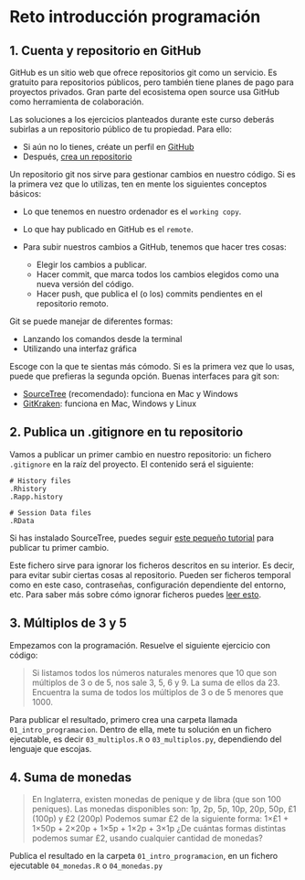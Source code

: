 # Reto introducción programación

## 1. Cuenta y repositorio en GitHub

GitHub es un sitio web que ofrece repositorios git como un servicio. Es gratuito para repositorios públicos, pero también tiene planes de pago para proyectos privados. Gran parte del ecosistema open source usa GitHub como herramienta de colaboración.

Las soluciones a los ejercicios planteados durante este curso deberás subirlas a un repositorio público de tu propiedad. Para ello:

* Si aún no lo tienes, créate un perfil en [GitHub](https://github.com/)
* Después, [crea un repositorio](https://help.github.com/articles/create-a-repo/)

Un repositorio git nos sirve para gestionar cambios en nuestro código. Si es la primera vez que lo utilizas, ten en mente los siguientes conceptos básicos:

* Lo que tenemos en nuestro ordenador es el `working copy`.
* Lo que hay publicado en GitHub es el `remote`.
* Para subir nuestros cambios a GitHub, tenemos que hacer tres cosas:

    * Elegir los cambios a publicar.
    * Hacer commit, que marca todos los cambios elegidos como una nueva versión del código.
    * Hacer push, que publica el (o los) commits pendientes en el repositorio remoto.

Git se puede manejar de diferentes formas:

* Lanzando los comandos desde la terminal
* Utilizando una interfaz gráfica

Escoge con la que te sientas más cómodo. Si es la primera vez que lo usas, puede que prefieras la segunda opción. Buenas interfaces para git son:

* [SourceTree](https://www.sourcetreeapp.com) (recomendado): funciona en Mac y Windows
* [GitKraken](https://www.gitkraken.com): funciona en Mac, Windows y Linux

## 2. Publica un .gitignore en tu repositorio

Vamos a publicar un primer cambio en nuestro repositorio: un fichero `.gitignore` en la raíz del proyecto. El contenido será el siguiente:

```
# History files
.Rhistory
.Rapp.history

# Session Data files
.RData
```

Si has instalado SourceTree, puedes seguir [este pequeño tutorial](http://www.bogotobogo.com/cplusplus/Git/Git_GitHub_Source_Tree_1_Commit_Push.php) para publicar tu primer cambio.

Este fichero sirve para ignorar los ficheros descritos en su interior. Es decir, para evitar subir ciertas cosas al repositorio. Pueden ser ficheros temporal como en este caso, contraseñas, configuración dependiente del entorno, etc. Para saber más sobre cómo ignorar ficheros puedes [leer esto](https://help.github.com/articles/ignoring-files/).

## 3. Múltiplos de 3 y 5

Empezamos con la programación. Resuelve el siguiente ejercicio con código:

> Si listamos todos los números naturales menores que 10 que son múltiplos de 3 o de 5, nos sale 3, 5, 6 y 9. La suma de ellos da 23.
> Encuentra la suma de todos los múltiplos de 3 o de 5 menores que 1000.

Para publicar el resultado, primero crea una carpeta llamada `01_intro_programacion`. Dentro de ella, mete tu solución en un fichero ejecutable, es decir `03_multiplos.R` o `03_multiplos.py`, dependiendo del lenguaje que escojas.

## 4. Suma de monedas

> En Inglaterra, existen monedas de penique y de libra (que son 100 peniques).
> Las monedas disponibles son: 1p, 2p, 5p, 10p, 20p, 50p, £1 (100p) y £2 (200p)
> Podemos sumar £2 de la siguiente forma: 1×£1 + 1×50p + 2×20p + 1×5p + 1×2p + 3×1p
> ¿De cuántas formas distintas podemos sumar £2, usando cualquier cantidad de monedas?

Publica el resultado en la carpeta `01_intro_programacion`, en un fichero ejecutable `04_monedas.R` o `04_monedas.py`

